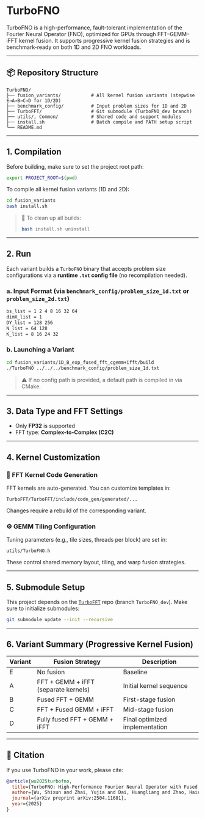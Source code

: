 # TurboFNO

TurboFNO is a high-performance, fault-tolerant implementation of the Fourier Neural Operator (FNO), optimized for GPUs through FFT–GEMM–iFFT kernel fusion. It supports progressive kernel fusion strategies and is benchmark-ready on both 1D and 2D FNO workloads.

---

## 📦 Repository Structure

```
TurboFNO/
├── fusion_variants/           # All kernel fusion variants (stepwise E→A→B→C→D for 1D/2D)
├── benchmark_config/          # Input problem sizes for 1D and 2D
├── TurboFFT/                  # Git submodule (TurboFNO_dev branch)
├── utils/, Common/            # Shared code and support modules
├── install.sh                 # Batch compile and PATH setup script
└── README.md
```

---

## 1. Compilation

Before building, make sure to set the project root path:

```bash
export PROJECT_ROOT=$(pwd)
```

To compile all kernel fusion variants (1D and 2D):

```bash
cd fusion_variants
bash install.sh
```

> 🧹 To clean up all builds:
>
> ```bash
> bash install.sh uninstall
> ```

---

## 2. Run

Each variant builds a `TurboFNO` binary that accepts problem size configurations via a **runtime `.txt` config file** (no recompilation needed).

### a. Input Format (via `benchmark_config/problem_size_1d.txt` or `problem_size_2d.txt`)

```txt
bs_list = 1 2 4 8 16 32 64
dimX_list = 1
DY_list = 128 256
N_list = 64 128
K_list = 8 16 24 32
```

### b. Launching a Variant

```bash
cd fusion_variants/1D_B_exp_fused_fft_cgemm+ifft/build
./TurboFNO ../../../benchmark_config/problem_size_1d.txt
```

> ⚠️ If no config path is provided, a default path is compiled in via CMake.

---

## 3. Data Type and FFT Settings

* Only **FP32** is supported
* FFT type: **Complex-to-Complex (C2C)**

---

## 4. Kernel Customization

### 🧠 FFT Kernel Code Generation

FFT kernels are auto-generated. You can customize templates in:

```
TurboFFT/TurboFFT/include/code_gen/generated/...
```

Changes require a rebuild of the corresponding variant.

### ⚙️ GEMM Tiling Configuration

Tuning parameters (e.g., tile sizes, threads per block) are set in:

```
utils/TurboFNO.h
```

These control shared memory layout, tiling, and warp fusion strategies.

---

## 5. Submodule Setup

This project depends on the [`TurboFFT`](https://github.com/shixun404/TurboFFT) repo (branch `TurboFNO_dev`). Make sure to initialize submodules:

```bash
git submodule update --init --recursive
```

---

## 6. Variant Summary (Progressive Kernel Fusion)

| Variant | Fusion Strategy                      | Description                    |
| ------- | ------------------------------------ | ------------------------------ |
| E       | No fusion                            | Baseline                       |
| A       | FFT + GEMM + iFFT (separate kernels) | Initial kernel sequence        |
| B       | Fused FFT + GEMM                     | First-stage fusion             |
| C       | FFT + Fused GEMM + iFFT              | Mid-stage fusion               |
| D       | Fully fused FFT + GEMM + iFFT        | Final optimized implementation |

---

## 📖 Citation

If you use TurboFNO in your work, please cite:

```bibtex
@article{wu2025turbofno,
  title={TurboFNO: High-Performance Fourier Neural Operator with Fused FFT-GEMM-iFFT on GPU},
  author={Wu, Shixun and Zhai, Yujia and Dai, Huangliang and Zhao, Hairui and Zhu, Yue and Hu, Haiyang and Chen, Zizhong},
  journal={arXiv preprint arXiv:2504.11681},
  year={2025}
}
```
